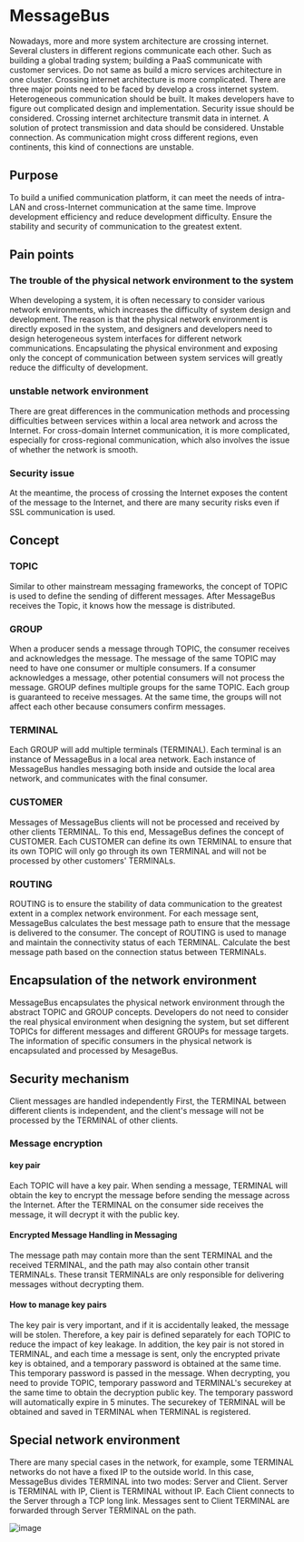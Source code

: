 # MessageBus
Nowadays, more and more system architecture are crossing internet. Several clusters in different regions communicate each other. Such as building a global trading system; building a PaaS communicate with customer services. Do not same as build a micro services architecture in one cluster. Crossing internet architecture is more complicated. There are three major points need to be faced by develop a cross internet system. Heterogeneous communication should be built. It makes developers have to figure out complicated design and implementation. Security issue should be considered. Crossing internet architecture transmit data in internet. A solution of protect transmission and data should be considered. Unstable connection. As communication might cross different regions, even continents, this kind of connections are unstable. 

## Purpose 
To build a unified communication platform, it can meet the needs of intra-LAN and cross-Internet communication at the same time. Improve development efficiency and reduce development difficulty. Ensure the stability and security of communication to the greatest extent.

## Pain points
### The trouble of the physical network environment to the system
When developing a system, it is often necessary to consider various network environments, which increases the difficulty of system design and development. The reason is that the physical network environment is directly exposed in the system, and designers and developers need to design heterogeneous system interfaces for different network communications. Encapsulating the physical environment and exposing only the concept of communication between system services will greatly reduce the difficulty of development.

### unstable network environment
There are great differences in the communication methods and processing difficulties between services within a local area network and across the Internet. For cross-domain Internet communication, it is more complicated, especially for cross-regional communication, which also involves the issue of whether the network is smooth.

### Security issue
At the meantime, the process of crossing the Internet exposes the content of the message to the Internet, and there are many security risks even if SSL communication is used.

## Concept
### TOPIC

Similar to other mainstream messaging frameworks, the concept of TOPIC is used to define the sending of different messages. After MessageBus receives the Topic, it knows how the message is distributed.

### GROUP

When a producer sends a message through TOPIC, the consumer receives and acknowledges the message. The message of the same TOPIC may need to have one consumer or multiple consumers. If a consumer acknowledges a message, other potential consumers will not process the message. GROUP defines multiple groups for the same TOPIC. Each group is guaranteed to receive messages. At the same time, the groups will not affect each other because consumers confirm messages.

### TERMINAL

Each GROUP will add multiple terminals (TERMINAL). Each terminal is an instance of MessageBus in a local area network. Each instance of MessageBus handles messaging both inside and outside the local area network, and communicates with the final consumer.

### CUSTOMER

Messages of MessageBus clients will not be processed and received by other clients TERMINAL. To this end, MessageBus defines the concept of CUSTOMER. Each CUSTOMER can define its own TERMINAL to ensure that its own TOPIC will only go through its own TERMINAL and will not be processed by other customers' TERMINALs.

### ROUTING

ROUTING is to ensure the stability of data communication to the greatest extent in a complex network environment. For each message sent, MessageBus calculates the best message path to ensure that the message is delivered to the consumer. The concept of ROUTING is used to manage and maintain the connectivity status of each TERMINAL. Calculate the best message path based on the connection status between TERMINALs.

## Encapsulation of the network environment
MessageBus encapsulates the physical network environment through the abstract TOPIC and GROUP concepts. Developers do not need to consider the real physical environment when designing the system, but set different TOPICs for different messages and different GROUPs for message targets. The information of specific consumers in the physical network is encapsulated and processed by MesageBus.

## Security mechanism
Client messages are handled independently
First, the TERMINAL between different clients is independent, and the client's message will not be processed by the TERMINAL of other clients.

### Message encryption
#### key pair
Each TOPIC will have a key pair. When sending a message, TERMINAL will obtain the key to encrypt the message before sending the message across the Internet. After the TERMINAL on the consumer side receives the message, it will decrypt it with the public key.

#### Encrypted Message Handling in Messaging

The message path may contain more than the sent TERMINAL and the received TERMINAL, and the path may also contain other transit TERMINALs. These transit TERMINALs are only responsible for delivering messages without decrypting them.

#### How to manage key pairs

The key pair is very important, and if it is accidentally leaked, the message will be stolen. Therefore, a key pair is defined separately for each TOPIC to reduce the impact of key leakage. In addition, the key pair is not stored in TERMINAL, and each time a message is sent, only the encrypted private key is obtained, and a temporary password is obtained at the same time. This temporary password is passed in the message. When decrypting, you need to provide TOPIC, temporary password and TERMINAL's securekey at the same time to obtain the decryption public key. The temporary password will automatically expire in 5 minutes. The securekey of TERMINAL will be obtained and saved in TERMINAL when TERMINAL is registered.

## Special network environment
There are many special cases in the network, for example, some TERMINAL networks do not have a fixed IP to the outside world. In this case, MessageBus divides TERMINAL into two modes: Server and Client. Server is TERMINAL with IP, Client is TERMINAL without IP. Each Client connects to the Server through a TCP long link. Messages sent to Client TERMINAL are forwarded through Server TERMINAL on the path.

![image](https://user-images.githubusercontent.com/107015943/172860479-1a19d712-9247-4e59-9749-4e2ec7d082ee.png)

